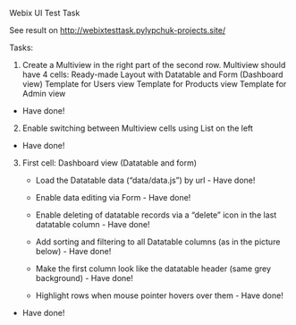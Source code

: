 Webix UI Test Task

See result on http://webixtesttask.pylypchuk-projects.site/

Tasks:
1) Create a Multiview in the right part of the second row. Multiview should have 4 cells:
      Ready-made Layout with Datatable and Form (Dashboard view)
      Template for Users view
      Template for Products view
      Template for Admin view
- Have done!

2) Enable switching between Multiview cells using List on the left
- Have done!

3) First cell: Dashboard view (Datatable and form)
    - Load the Datatable data (“data/data.js”) by url - Have done!

    - Enable data editing via Form - Have done!

    - Enable deleting of datatable records via a “delete” icon in the last datatable column - Have done!

    - Add sorting and filtering to all Datatable columns (as in the picture below) - Have done!

    - Make the first column look like the datatable header (same grey background) - Have done!

    - Highlight rows when mouse pointer hovers over them - Have done!
- Have done!
